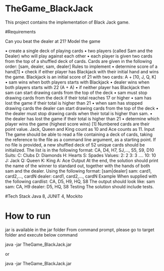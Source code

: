 # TheGame_BlackJack
This project contains the implementation of Black Jack game.

#Requirements

Can you beat the dealer at 21?
Model the game

• create a single deck of playing cards
• two players (called Sam and the Dealer) who will play against each other
• each player is given two cards from the top of a shuffled deck of cards. Cards
are given in the following order: [sam, dealer, sam, dealer]
Rules to implement
• determine score of a hand[1]
• check if either player has Blackjack with their initial hand and wins the game.
Blackjack is an initial score of 21 with two cards: A + [10, J, Q, K]
• sam wins when both players starts with Blackjack
• dealer wins when both players starts with 22 (A + A)
• if neither player has Blackjack then sam can start drawing cards from the top
of the deck
• sam must stop drawing cards from the deck if their total reaches 17 or higher
• sam has lost the game if their total is higher than 21
• when sam has stopped drawing cards the dealer can start drawing cards from
the top of the deck
• the dealer must stop drawing cards when their total is higher than sam.
• the dealer has lost the game if their total is higher than 21
• determine which player wins the game (highest score wins)
[1] Numbered cards are their point value. Jack, Queen and King count as 10 and Ace
counts as 11.
Input
The game should be able to read a file containing a deck of cards, taking the
reference to the file as a command line argument, as a starting point. If no file is
provided, a new shuffled deck of 52 unique cards should be initialized.
The list is in the following format:
CA, D4, H7, SJ,…, S5, S9, D10
Suits:
C: Clubs
D: Diamonds
H: Hearts
S: Spades
Values:
2: 2
3: 3
….
10: 10
J: Jack
Q: Queen
K: King
A: Ace
Output
At the end, the solution should print the name of the winner to standard out, together
with the hands of both sam and the dealer. Using the following format:
[sam|dealer]
sam: card1, card2,..., cardN
dealer: card1, card2,..., cardN
Example
When supplied with the following cardlist:
CA, D5, H9, HQ, S8
The output should look like:
sam
sam: CA, H9
dealer: D5, HQ, S8
Testing
The solution should include tests.

#Tech Stack
Java 8, JUNIT 4, Mockito

# How to run
jar is available in the jar folder
From command prompt, please go to target folder and execute below command

java -jar TheGame_BlackJack.jar

or

java -jar TheGame_BlackJack.jar <path of the file name>

